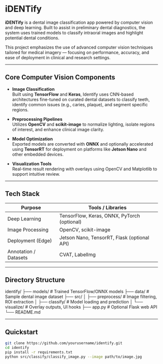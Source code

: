 # iDENTify

**iDENTify** is a dental image classification app powered by computer vision and deep learning. Built to assist in preliminary dental diagnostics, the system uses trained models to classify intraoral images and highlight potential dental conditions.

This project emphasizes the use of advanced computer vision techniques tailored for medical imagery — focusing on performance, accuracy, and ease of deployment in clinical and research settings.

---

## Core Computer Vision Components

- **Image Classification**  
  Built using **TensorFlow** and **Keras**, Identify uses CNN-based architectures fine-tuned on curated dental datasets to classify teeth, identify common issues (e.g., caries, plaque), and segment specific regions.

- **Preprocessing Pipelines**  
  Utilizes **OpenCV** and **scikit-image** to normalize lighting, isolate regions of interest, and enhance clinical image clarity.

- **Model Optimization**  
  Exported models are converted with **ONNX** and optionally accelerated using **TensorRT** for deployment on platforms like **Jetson Nano** and other embedded devices.

- **Visualization Tools**  
  Real-time result rendering with overlays using OpenCV and Matplotlib to support intuitive review.

---

## Tech Stack

| Purpose               | Tools / Libraries                      |
|-----------------------|-----------------------------------------|
| Deep Learning         | TensorFlow, Keras, ONNX, PyTorch (optional) |
| Image Processing      | OpenCV, scikit-image                   |
| Deployment (Edge)     | Jetson Nano, TensorRT, Flask (optional API) |
| Annotation / Datasets | CVAT, LabelImg                         |

---

## Directory Structure
identify/
├── models/             # Trained TensorFlow/ONNX models
├── data/               # Sample dental image dataset
├── src/
│   ├── preprocess/     # Image filtering, ROI extraction
│   ├── classify/       # Model loading and prediction
│   └── visualize/      # Overlay outputs, UI hooks
├── app.py              # Optional Flask web API
└── README.md

---

##  Quickstart

```bash
git clone https://github.com/yourusername/identify.git
cd identify
pip install -r requirements.txt
python src/classify/classify_image.py --image path/to/image.jpg
